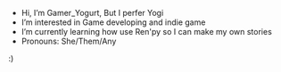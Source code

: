 - Hi, I’m Gamer_Yogurt, But I perfer Yogi
- I’m interested in Game developing and indie game
- I’m currently learning how use Ren'py so I can make my own stories
- Pronouns: She/Them/Any

:)

<!---
GamerYogurt/GamerYogurt is a ✨ special ✨ repository because its `README.md` (this file) appears on your GitHub profile.
You can click the Preview link to take a look at your changes.
--->
